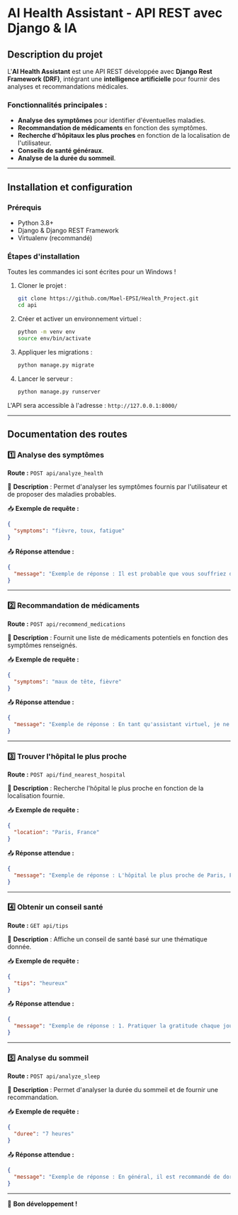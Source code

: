 # AI Health Assistant - API REST avec Django & IA

## Description du projet
L'**AI Health Assistant** est une API REST développée avec **Django Rest Framework (DRF)**, intégrant une **intelligence artificielle** pour fournir des analyses et recommandations médicales.

### Fonctionnalités principales :
- **Analyse des symptômes** pour identifier d'éventuelles maladies.
- **Recommandation de médicaments** en fonction des symptômes.
- **Recherche d'hôpitaux les plus proches** en fonction de la localisation de l'utilisateur.
- **Conseils de santé généraux**.
- **Analyse de la durée du sommeil**.

---

## Installation et configuration

### Prérequis
- Python 3.8+
- Django & Django REST Framework
- Virtualenv (recommandé)

### Étapes d'installation
Toutes les commandes ici sont écrites pour un Windows !
1. Cloner le projet :
   ```sh
   git clone https://github.com/Mael-EPSI/Health_Project.git
   cd api
   ```
2. Créer et activer un environnement virtuel :
   ```sh
   python -m venv env
   source env/bin/activate  
   ```
3. Appliquer les migrations :
   ```sh
   python manage.py migrate
   ```
4. Lancer le serveur :
   ```sh
   python manage.py runserver
   ```

L'API sera accessible à l'adresse : `http://127.0.0.1:8000/`

---

## Documentation des routes

### 1️⃣ Analyse des symptômes
**Route :** `POST api/analyze_health`

📌 **Description** : Permet d'analyser les symptômes fournis par l'utilisateur et de proposer des maladies probables.

📥 **Exemple de requête :**
```json
{
  "symptoms": "fièvre, toux, fatigue"
}
```
📤 **Réponse attendue :**
```json
{
  "message": "Exemple de réponse : Il est probable que vous souffriez d'une infection des voies respiratoires supérieures, telle qu'un rhume ou une grippe. La fièvre indique que votre corps lutte contre une infection, la toux est un symptôme courant des infections respiratoires, et la fatigue est souvent présente en cas de maladies virales. Il est recommandé de prendre un repos suffisant, de bien s'hydrater et de consulter un médecin si les symptômes persistent ou s'aggravent."
}
```

---

### 2️⃣ Recommandation de médicaments
**Route :** `POST api/recommend_medications`

📌 **Description** : Fournit une liste de médicaments potentiels en fonction des symptômes renseignés.

📥 **Exemple de requête :**
```json
{
  "symptoms": "maux de tête, fièvre"
}
```
📤 **Réponse attendue :**
```json
{
  "message": "Exemple de réponse : En tant qu'assistant virtuel, je ne suis pas un professionnel de la santé et je ne suis pas autorisé à prescrire des médicaments. Cependant, je recommande de consulter un médecin ou un pharmacien pour obtenir des conseils sur les médicaments appropriés pour traiter vos symptômes de maux de tête et de fièvre. En général, des médicaments tels que le paracétamol ou l'ibuprofène peuvent aider à soulager ces symptômes. Il est important de suivre les instructions du professionnel de la santé et de ne pas dépasser la dose recommandée."
}
```

---

### 3️⃣ Trouver l'hôpital le plus proche
**Route :** `POST api/find_nearest_hospital`

📌 **Description** : Recherche l'hôpital le plus proche en fonction de la localisation fournie.

📥 **Exemple de requête :**
```json
{
  "location": "Paris, France"
}
```
📤 **Réponse attendue :**
```json
{
  "message": "Exemple de réponse : L'hôpital le plus proche de Paris, France est l'Hôpital Cochin, situé à 27 Rue du Faubourg Saint-Jacques, 75014 Paris."
}
```

---

### 4️⃣ Obtenir un conseil santé
**Route :** `GET api/tips`

📌 **Description** : Affiche un conseil de santé basé sur une thématique donnée.

📥 **Exemple de requête :**
```json
{
  "tips": "heureux"
}
```
📤 **Réponse attendue :**
```json
{
  "message": "Exemple de réponse : 1. Pratiquer la gratitude chaque jour en se concentrant sur les aspects positifs de sa vie. 2. Cultiver des relations sociales saines et proches avec ses proches. 3. Faire de l'exercice régulièrement pour libérer des endorphines et améliorer son humeur. 4. Prendre du temps pour soi et privilégier les activités qui procurent du bonheur et de l'épanouissement."
}
```

---

### 5️⃣ Analyse du sommeil
**Route :** `POST api/analyze_sleep`

📌 **Description** : Permet d'analyser la durée du sommeil et de fournir une recommandation.

📥 **Exemple de requête :**
```json
{
  "duree": "7 heures"
}
```
📤 **Réponse attendue :**
```json
{
  "message": "Exemple de réponse : En général, il est recommandé de dormir entre 7 et 9 heures par nuit pour la plupart des adultes afin d'obtenir un sommeil de bonne qualité. Donc dormir 7 heures peut être considéré comme un bon sommeil pour certaines personnes, mais cela peut varier en fonction des besoins individuels en sommeil. Il est important de se sentir reposé et revigoré au réveil pour savoir si on a eu un bon sommeil."
}
```

---

🚀 **Bon développement !**


